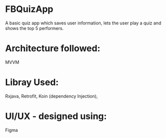 # FBQuizApp
A basic quiz app which saves user information, lets the user play a quiz and shows the top 5 performers.

# Architecture followed: 
MVVM
# Libray Used:
  Rxjava,
  Retrofit,
  Koin (dependency Injection),
# UI/UX - designed using:
Figma
